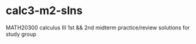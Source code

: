 # calc3-m2-slns
MATH20300 calculus III 1st && 2nd midterm  practice/review solutions for study group
